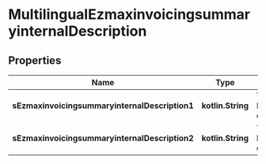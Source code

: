 
# MultilingualEzmaxinvoicingsummaryinternalDescription

## Properties
| Name | Type | Description | Notes |
| ------------ | ------------- | ------------- | ------------- |
| **sEzmaxinvoicingsummaryinternalDescription1** | **kotlin.String** | The Ezmaxinvoicingsummaryinternal description in French |  [optional] |
| **sEzmaxinvoicingsummaryinternalDescription2** | **kotlin.String** | The Ezmaxinvoicingsummaryinternal description in English |  [optional] |



